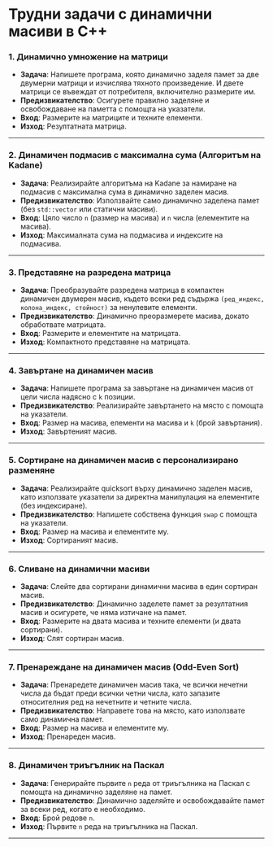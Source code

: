# Трудни задачи с динамични масиви в C++

### 1. **Динамично умножение на матрици**

- **Задача**: Напишете програма, която динамично заделя памет за две двумерни матрици и изчислява тяхното произведение. И двете матрици се въвеждат от потребителя, включително размерите им.
- **Предизвикателство**: Осигурете правилно заделяне и освобождаване на паметта с помощта на указатели.
- **Вход**: Размерите на матриците и техните елементи.
- **Изход**: Резултатната матрица.

---

### 2. **Динамичен подмасив с максимална сума (Алгоритъм на Kadane)**

- **Задача**: Реализирайте алгоритъма на Kadane за намиране на подмасив с максимална сума в динамично заделен масив.
- **Предизвикателство**: Използвайте само динамично заделена памет (без `std::vector` или статични масиви).
- **Вход**: Цяло число `n` (размер на масива) и `n` числа (елементите на масива).
- **Изход**: Максималната сума на подмасива и индексите на подмасива.

---

### 3. **Представяне на разредена матрица**

- **Задача**: Преобразувайте разредена матрица в компактен динамичен двумерен масив, където всеки ред съдържа `(ред_индекс, колона_индекс, стойност)` за ненулевите елементи.
- **Предизвикателство**: Динамично преоразмерете масива, докато обработвате матрицата.
- **Вход**: Размерите и елементите на матрицата.
- **Изход**: Компактното представяне на матрицата.

---

### 4. **Завъртане на динамичен масив**

- **Задача**: Напишете програма за завъртане на динамичен масив от цели числа надясно с `k` позиции.
- **Предизвикателство**: Реализирайте завъртането на място с помощта на указатели.
- **Вход**: Размер на масива, елементи на масива и `k` (брой завъртания).
- **Изход**: Завъртеният масив.

---

### 5. **Сортиране на динамичен масив с персонализирано разменяне**

- **Задача**: Реализирайте quicksort върху динамично заделен масив, като използвате указатели за директна манипулация на елементите (без индексиране).
- **Предизвикателство**: Напишете собствена функция `swap` с помощта на указатели.
- **Вход**: Размер на масива и елементите му.
- **Изход**: Сортираният масив.

---

### 6. **Сливане на динамични масиви**

- **Задача**: Слейте два сортирани динамични масива в един сортиран масив.
- **Предизвикателство**: Динамично заделете памет за резултатния масив и осигурете, че няма изтичане на памет.
- **Вход**: Размерите на двата масива и техните елементи (и двата сортирани).
- **Изход**: Слят сортиран масив.

---

### 7. **Пренареждане на динамичен масив (Odd-Even Sort)**

- **Задача**: Пренаредете динамичен масив така, че всички нечетни числа да бъдат преди всички четни числа, като запазите относителния ред на нечетните и четните числа.
- **Предизвикателство**: Направете това на място, като използвате само динамична памет.
- **Вход**: Размер на масива и елементите му.
- **Изход**: Пренареден масив.

---

### 8. **Динамичен триъгълник на Паскал**

- **Задача**: Генерирайте първите `n` реда от триъгълника на Паскал с помощта на динамично заделяне на памет.
- **Предизвикателство**: Динамично заделяйте и освобождавайте памет за всеки ред, когато е необходимо.
- **Вход**: Брой редове `n`.
- **Изход**: Първите `n` реда на триъгълника на Паскал.

---
